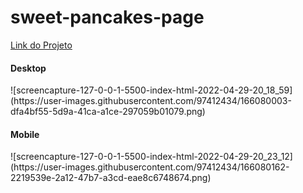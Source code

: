 # sweet-pancakes-page

<a href="https://sweetpancakes.netlify.app/">Link do Projeto</a>
<h4>Desktop</h4>
![screencapture-127-0-0-1-5500-index-html-2022-04-29-20_18_59](https://user-images.githubusercontent.com/97412434/166080003-dfa4bf55-5d9a-41ca-a1ce-297059b01079.png)

<h4>Mobile</h4>
![screencapture-127-0-0-1-5500-index-html-2022-04-29-20_23_12](https://user-images.githubusercontent.com/97412434/166080162-2219539e-2a12-47b7-a3cd-eae8c6748674.png)

